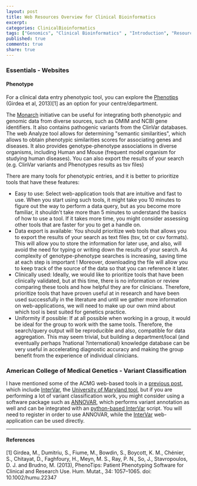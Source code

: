 ```yaml
---
layout: post
title: Web Resources Overview for Clinical Bioinformatics
excerpt:
categories: ClinicalBioinformatics
tags: ["Genomics", "Clinical Bioinformatics" , "Introduction", "Resources", "Web"]
published: true
comments: true
share: true
---
```


### Essentials - Websites

#### Phenotype

For a clinical data entry phenotypic tool, you can explore the [Phenotips](https://phenotips.org/) (Girdea et al, 2013)[1] as an option for your centre/department.

The [Monarch](https://monarchinitiative.org/phenotype) initiative can be useful for integrating both phenotypic and genomic data from diverse sources, such as OMIM and NCBI gene identifiers. It also contains pathogenic variants from the ClinVar databases. The web Analyze tool allows for determining "semantic similarities", which allows to obtain phenotypic similarities scores for associating genes and diseases. It also provides genotype-phenotype associations in diverse organisms, including Human and Mouse (frequent model organism for studying human diseases). You can also export the results of your search (e.g. ClinVar variants and Phenotypes results as tsv files)

There are many tools for phenotypic entries, and it is better to prioritize tools that have these features:

* Easy to use: Select web-application tools that are intuitive and fast to use. When you start using such tools, it might take you 10 minutes to figure out the way to perform a data query, but as you become more familiar, it shouldn't take more than 5 minutes to understand the basics of how to use a tool. If it takes more time, you might consider assessing other tools that are faster for you to get a handle on.
* Data export is available: You should prioritize web tools that allows you to export the results of your search as text files (tsv, txt or csv formats). This will allow you to store the information for later use, and also, will avoid the need for typing or writing down the results of your search. As complexity of genotype-phenotype searches is increasing, saving time at each step is important ! Moreover, downloading the file will allow you to keep track of the source of the data so that you can reference it later.
* Clinically used: Ideally, we would like to prioritize tools that have been clinically validated, but at this time, there is no information or review comparing these tools and how helpful they are for clinicians. Therefore, prioritize tools that have proven useful at in research and have been used successfully in the literature and until we gather more information on web-applications, we will need to make up our own mind about which tool is best suited for genetics practice.
* Uniformity if possible: If at all possible when working in a group, it would be ideal for the group to work with the same tools. Therefore, the search/query output will be reproducible and also, compatible for data aggregation. This may seem trivial, but building a department/local (and eventually perhaps ?national ?international) knowledge database can be very useful in accelerating diagnostic accuracy and making the group benefit from the experience of individual clinicians.

### American College of Medical Genetics - Variant Classification

I have mentioned some of the ACMG web-based tools in a [previous post](https://mylinhthibodeau.github.io//genomics101/WebResourcesOverview/), which include [InterVar](http://wintervar.wglab.org/), the [University of Maryland tool](http://www.medschool.umaryland.edu/Genetic_Variant_Interpretation_Tool1.html/), but if you are performing a lot of variant classification work, you might consider using a software package such as [ANNOVAR](http://annovar.openbioinformatics.org/en/latest/user-guide/download/), which performs variant annotation as well and can be integrated with an [python-based InterVar](https://github.com/WGLab/InterVar) script. You will need to register in order to use ANNOVAR, while the [InterVar](http://wintervar.wglab.org/) web-application can be used directly.

***

#### References

[1] Girdea, M., Dumitriu, S., Fiume, M., Bowdin, S., Boycott, K. M., Chénier, S., Chitayat, D., Faghfoury, H., Meyn, M. S., Ray, P. N., So, J., Stavropoulos, D. J. and Brudno, M. (2013), PhenoTips: Patient Phenotyping Software for Clinical and Research Use. Hum. Mutat., 34: 1057–1065. doi: 10.1002/humu.22347
